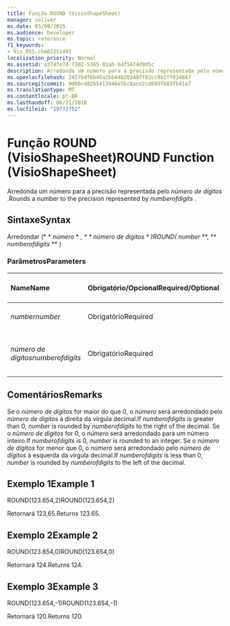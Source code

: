 ```yaml
---
title: Função ROUND (VisioShapeSheet)
manager: soliver
ms.date: 03/09/2015
ms.audience: Developer
ms.topic: reference
f1_keywords:
- Vis_DSS.chm82251491
localization_priority: Normal
ms.assetid: a374fe7d-7302-5365-81ab-64f5474d9d5c
description: Arredonda um número para a precisão representada pelo número de dígitos.
ms.openlocfilehash: 2457bdf6b46a2bb44b203497f02cc9b2ff034847
ms.sourcegitcommit: 9d60cd82b5413446e5bc8ace2cd689f683fb41a7
ms.translationtype: MT
ms.contentlocale: pt-BR
ms.lasthandoff: 06/21/2018
ms.locfileid: "19772752"
---
```

# <a name="round-function-visioshapesheet"></a><span data-ttu-id="73104-103">Função ROUND (VisioShapeSheet)</span><span class="sxs-lookup"><span data-stu-id="73104-103">ROUND Function (VisioShapeSheet)</span></span>

<span data-ttu-id="73104-104">Arredonda um número para a precisão representada pelo *número de dígitos* .</span><span class="sxs-lookup"><span data-stu-id="73104-104">Rounds a number to the precision represented by  *numberofdigits*  .</span></span> 
  
## <a name="syntax"></a><span data-ttu-id="73104-105">Sintaxe</span><span class="sxs-lookup"><span data-stu-id="73104-105">Syntax</span></span>

<span data-ttu-id="73104-106">Arredondar (* * *número* * *, * * *número de dígitos* * *)</span><span class="sxs-lookup"><span data-stu-id="73104-106">ROUND(** *number* **, ** *numberofdigits* ** )</span></span> 
  
### <a name="parameters"></a><span data-ttu-id="73104-107">Parâmetros</span><span class="sxs-lookup"><span data-stu-id="73104-107">Parameters</span></span>

|<span data-ttu-id="73104-108">**Name**</span><span class="sxs-lookup"><span data-stu-id="73104-108">**Name**</span></span>|<span data-ttu-id="73104-109">**Obrigatório/Opcional**</span><span class="sxs-lookup"><span data-stu-id="73104-109">**Required/Optional**</span></span>|<span data-ttu-id="73104-110">**Tipo de dados**</span><span class="sxs-lookup"><span data-stu-id="73104-110">**Data Type**</span></span>|<span data-ttu-id="73104-111">**Descrição**</span><span class="sxs-lookup"><span data-stu-id="73104-111">**Description**</span></span>|
|:-----|:-----|:-----|:-----|
| <span data-ttu-id="73104-112">_number_</span><span class="sxs-lookup"><span data-stu-id="73104-112">_number_</span></span> <br/> |<span data-ttu-id="73104-113">Obrigatório</span><span class="sxs-lookup"><span data-stu-id="73104-113">Required</span></span>  <br/> |<span data-ttu-id="73104-114">**Número**</span><span class="sxs-lookup"><span data-stu-id="73104-114">**Number**</span></span> <br/> |<span data-ttu-id="73104-115">O número a ser arredondado.</span><span class="sxs-lookup"><span data-stu-id="73104-115">The number to round off.</span></span>  <br/> |
| <span data-ttu-id="73104-116">_número de dígitos_</span><span class="sxs-lookup"><span data-stu-id="73104-116">_numberofdigits_</span></span> <br/> |<span data-ttu-id="73104-117">Obrigatório</span><span class="sxs-lookup"><span data-stu-id="73104-117">Required</span></span>  <br/> |<span data-ttu-id="73104-118">**Número**</span><span class="sxs-lookup"><span data-stu-id="73104-118">**Number**</span></span> <br/> |<span data-ttu-id="73104-119">O número de casas decimais de precisão.</span><span class="sxs-lookup"><span data-stu-id="73104-119">The number of decimal places of precision.</span></span>  <br/> |
   
## <a name="remarks"></a><span data-ttu-id="73104-120">Comentários</span><span class="sxs-lookup"><span data-stu-id="73104-120">Remarks</span></span>

<span data-ttu-id="73104-121">Se o _número de dígitos_ for maior do que 0, o _número_ será arredondado pelo _número de dígitos_ à direita da vírgula decimal.</span><span class="sxs-lookup"><span data-stu-id="73104-121">If  _numberofdigits_ is greater than 0,  _number_ is rounded by  _numberofdigits_ to the right of the decimal.</span></span> <span data-ttu-id="73104-122">Se o _número de dígitos_ for 0, o _número_ será arredondado para um número inteiro.</span><span class="sxs-lookup"><span data-stu-id="73104-122">If  _numberofdigits_ is 0,  _number_ is rounded to an integer.</span></span> <span data-ttu-id="73104-123">Se o _número de dígitos_ for menor que 0, o _número_ será arredondado pelo _número de dígitos_ à esquerda da vírgula decimal.</span><span class="sxs-lookup"><span data-stu-id="73104-123">If  _numberofdigits_ is less than 0,  _number_ is rounded by  _numberofdigits_ to the left of the decimal.</span></span> 
  
## <a name="example-1"></a><span data-ttu-id="73104-124">Exemplo 1</span><span class="sxs-lookup"><span data-stu-id="73104-124">Example 1</span></span>

<span data-ttu-id="73104-125">ROUND(123.654,2)</span><span class="sxs-lookup"><span data-stu-id="73104-125">ROUND(123.654,2)</span></span>
  
<span data-ttu-id="73104-126">Retornará 123,65.</span><span class="sxs-lookup"><span data-stu-id="73104-126">Returns 123.65.</span></span>
  
## <a name="example-2"></a><span data-ttu-id="73104-127">Exemplo 2</span><span class="sxs-lookup"><span data-stu-id="73104-127">Example 2</span></span>

<span data-ttu-id="73104-128">ROUND(123.654,0)</span><span class="sxs-lookup"><span data-stu-id="73104-128">ROUND(123.654,0)</span></span>
  
<span data-ttu-id="73104-129">Retornará 124.</span><span class="sxs-lookup"><span data-stu-id="73104-129">Returns 124.</span></span>
  
## <a name="example-3"></a><span data-ttu-id="73104-130">Exemplo 3</span><span class="sxs-lookup"><span data-stu-id="73104-130">Example 3</span></span>

<span data-ttu-id="73104-131">ROUND(123.654,-1)</span><span class="sxs-lookup"><span data-stu-id="73104-131">ROUND(123.654,-1)</span></span>
  
<span data-ttu-id="73104-132">Retornará 120.</span><span class="sxs-lookup"><span data-stu-id="73104-132">Returns 120.</span></span>
  

